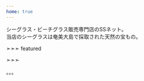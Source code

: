 ```yaml
---
home: true
---
```


<div class="banner">
シーグラス・ビーチグラス販売専門店のSSネット。<br>
当店のシーグラスは奄美大島で採取された天然の宝もの。
</div>

➣➣➣ featured
<!-- アイコン：order, 注文! -->


<!-- アイコン：heart, オリジナルフレームキット案内 -->


<!-- アイコン：info, 作成見本 -->


<!-- アイコン：ssnet, SSネット -->
➣➣➣

<div class="extra">
。。。
</div>
